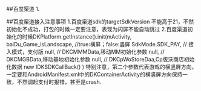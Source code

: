 ##百度渠道
	1.
	





##百度渠道接入注意事项
	1.百度渠道sdk的targetSdkVersion 不能高于21，不然初始化不成功，打包的时候一定要注意，表现为闪屏不能自动跳过
	2.百度渠道初始化的时候DKPlatform.getInstance().init(mActivity, 
								baiDu_Game_isLandscape, //true:横屏；false:竖屏
								SdkMode.SDK_PAY, // 接入模式，支付版
								null, // DKCMMMData,移动MM初始化参数
								null, // DKCMGBData,移动基地初始化参数
								null, // DKCpWoStoreDaa,Cp版沃商店初始化数据
								new IDKSDKCallBack() )
	特别注意，第二个参数代表游戏的横竖屏方向，一定要和AndroidManifest.xml中的DKContainerActivity的横竖屏方向保持一致，不然调起支付时报错，甚至是crash.